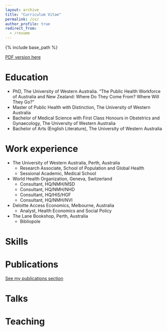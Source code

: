 ```yaml
---
layout: archive
title: "Curriculum Vitae"
permalink: /cv/
author_profile: true
redirect_from:
  - /resume
---
```


{% include base_path %}

[PDF version here](rorywatts-cv-september.pdf)

Education
======
- PhD, The University of Western Australia. “The Public Health Workforce of Australia and New Zealand: Where Do They Come From? Where Will They Go?”
- Master of Public Health with Distinction, The University of Western Australia
- Bachelor of Medical Science with First Class Honours in Obstetrics and Gynaecology, The University of Western Australia
- Bachelor of Arts (English Literature), The University of Western Australia

Work experience
======
- The University of Western Australia, Perth, Australia
  - Research Associate, School of Population and Global Health
  - Sessional Academic, Medical School
- World Health Organization, Geneva, Switzerland
  - Consultant, HQ/NMH/MSD
  - Consultant, HQ/NMH/NHD
  - Consultant, HQ/HIS/HGF
  - Consultant, HQ/NMH/NVI
- Deloitte Access Economics, Melbourne, Australia
  - Analyst, Health Economics and Social Policy
- The Lane Bookshop, Perth, Australia
  - Bibliopole
  
Skills
======


Publications
======
[See my publications section](publications.md)
  
Talks
======

  
Teaching
======

  
